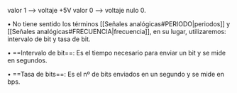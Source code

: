 valor 1 --> voltaje +5V
valor 0 --> voltaje nulo 0.

• No tiene sentido los términos [[Señales analógicas#PERIODO|periodos]] y [[Señales analógicas#FRECUENCIA|frecuencia]], en su lugar, utilizaremos: intervalo de bit y tasa de bit.

• ==Intervalo de bit==: Es el tiempo necesario para enviar un bit y se mide en segundos.

• ==Tasa de bits==: Es el nº de bits enviados en un segundo y se mide en bps.